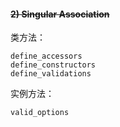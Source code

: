 #### ~~2) Singular Association~~

类方法：

```
define_accessors
define_constructors
define_validations
```

实例方法：

```
valid_options
```
